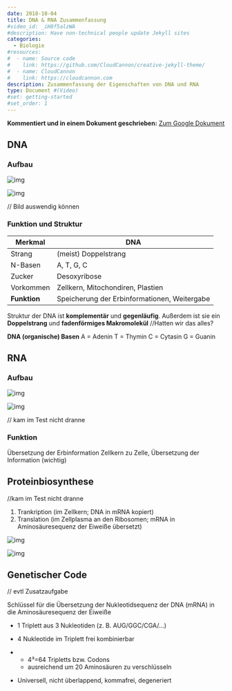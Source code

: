 ```yaml
---
date: 2018-10-04
title: DNA & RNA Zusammenfassung
#video_id: _iH8f5alzWA
#description: Have non-technical people update Jekyll sites
categories:
  - Biologie
#resources:
#  - name: Source code
#    link: https://github.com/CloudCannon/creative-jekyll-theme/
#  - name: CloudCannon
#    link: https://cloudcannon.com
description: Zusammenfassung der Eigenschaften von DNA und RNA
type: Document #(Video)
#set: getting-started
#set_order: 1
---
```


**Kommentiert und in einem Dokument geschrieben:** [Zum Google Dokument](https://docs.google.com/document/d/1n8oAPus_7PAVEjNMRXYy5clMJigsV6V0_7ak_k6Qapk/edit?usp=sharing)


## DNA

### Aufbau

![img](https://www.frustfrei-lernen.de/images/biologie/dna-dns-adenin-thymin-cytosin-guanin-farbe.jpg)

![img](http://www.biologie-schule.de/img/dna.gif)

// Bild auswendig können

### Funktion und Struktur

Merkmal | DNA
--- | ---
Strang | (meist) Doppelstrang
N-Basen | A, T, G, C
Zucker | Desoxyribose
Vorkommen | Zellkern, Mitochondiren, Plastien
**Funktion** | Speicherung der Erbinformationen, Weitergabe

Struktur der DNA ist **komplementär** und **gegenläufig**. Außerdem ist sie ein **Doppelstrang** und **fadenförmiges Makromolekül** //Hatten wir das alles?

**DNA (organische) Basen**
A = Adenin
T = Thymin
C = Cytasin
G = Guanin

## RNA

### Aufbau

![img](https://abitur-wissen.org/images/Genetik/RNA_DNA_Vergleich.jpg)

![img](http://www.biologie-schule.de/img/rna.gif)

// kam im Test nicht dranne

### Funktion

Übersetzung der Erbinformation Zellkern zu Zelle, Übersetzung der Information (wichtig)

## Proteinbiosynthese

//kam im Test nicht dranne

1. Trankription (im Zellkern; DNA in mRNA kopiert)
2. Translation (im Zellplasma an den Ribosomen; mRNA in Aminosäuresequenz der Eiweiße übersetzt)

![img](https://cdn.discordapp.com/attachments/503245392347922452/503248180184481814/Biologie_20.10.2018_1.jpg)

![img](https://cdn.discordapp.com/attachments/503245392347922452/508853192893923328/unknown.png)



## Genetischer Code

// evtl Zusatzaufgabe

Schlüssel für die Übersetzung der Nukleotidsequenz der DNA (mRNA) in die Aminosäuresequenz der Eiweiße

- 1 Triplett aus 3 Nukleotiden (z. B. AUG/GGC/CGA/...)

- 4 Nukleotide im Triplett frei kombinierbar

- - 4³=64 Tripletts bzw. Codons
  - ausreichend um 20 Aminosäuren zu verschlüsseln

- Universell, nicht überlappend, kommafrei, degeneriert
